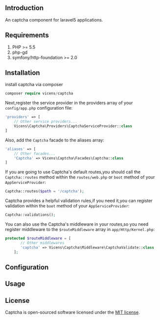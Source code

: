 
## Introduction

An captcha component for laravel5 applications.

## Requirements
1. PHP >= 5.5
2. php-gd
3. symfony/http-foundation >= 2.0

## Installation

install captcha via composer

```php
composer require vicens/captcha
```

Next,register the service provider in the providers array of your `config/app.php` configuration file:

```php
'providers' => [
    // Other service providers...
    Vicens\Captcha\Providers\CaptchaServiceProvider::class
]
```

Also, add the `Captcha` facade to the aliases array:

```php
'aliases' => [
    // Other facades...
    'Captcha' => Vicens\Captcha\Facades\Captcha::class
]
```

If you are going to use Captcha's default routes,you should call the `Captcha::routes` method within the `routes/web.php` or `boot` method of your  `AppServiceProvider`:

```php
Captcha::routes($path = '/captcha');
```

Captcha provides a helpful validation rules,if you need it,you can register validation within the `boot` method of your `AppServiceProvider`:

```php
Captcha::validations();
```

You can also use the Captcha's middleware in your routes,so you need register middleware to the `$routeMiddleware` array in `app/Http/Kernel.php`:

```php
protected $routeMiddleware = [
       // Other middlewares
       'captcha' => Vicens\Captcha\Middleware\CaptchaValidate::class
    ];
```
## Configuration

## Usage

## License

Captcha is open-sourced software licensed under the [MIT license](http://opensource.org/licenses/MIT).